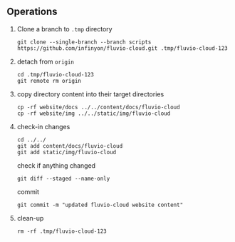 ## Operations

1. Clone a branch to `.tmp` directory

    ```
    git clone --single-branch --branch scripts https://github.com/infinyon/fluvio-cloud.git .tmp/fluvio-cloud-123
    ```

2. detach from `origin`

    ```
    cd .tmp/fluvio-cloud-123
    git remote rm origin
    ```

3. copy directory content into their target directories

    ```
    cp -rf website/docs ../../content/docs/fluvio-cloud
    cp -rf website/img ../../static/img/fluvio-cloud
    ```

4. check-in changes

    ```
    cd ../../
    git add content/docs/fluvio-cloud
    git add static/img/fluvio-cloud
    ```

    check if anything changed
    ```
    git diff --staged --name-only
    ```

    commit
    ```
    git commit -m "updated fluvio-cloud website content"
    ```

5. clean-up

    ```
    rm -rf .tmp/fluvio-cloud-123
    ```